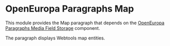 OpenEuropa Paragraphs Map
==============================

This module provides the Map paragraph that depends on the [OpenEuropa Paragraphs Media Field Storage](https://github.com/openeuropa/oe_content/tree/master/modules/oe_paragraphs_media_field_storage)
component.

The paragraph displays Webtools map entities.
